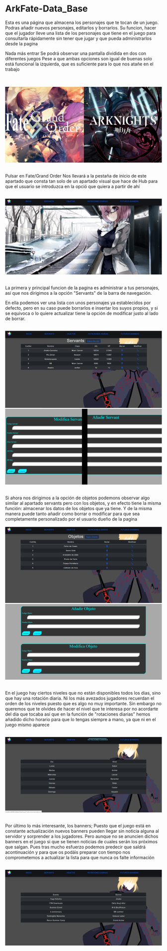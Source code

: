 # ArkFate-Data_Base
Esta es una página que almacena los personajes que te tocan de un juego.
Podras añadir nuevos personajes, editarlos y borrarlos. Su funcion, hacer
que el jugador lleve una lista de los personajes que tiene en el juego 
para consultarla rápidamente sin tener que jugar y que pueda administrarlos
desde la pagina


Nada más entrar Se podrá observar una pantalla dividida en dos con diferentes juegos
Pese a que ambas opciones son igual de buenas solo está funcional la izquierda, que es
suficiente para lo que nos atañe en el trabajo<br>

<br>
<br><img src="https://raw.githubusercontent.com/SantosLopezLozano/ArkFate-Data_Base/master/imagenes/inicio.png?sanitize=true&raw=true" /><br>



<br>Pulsar en Fate/Grand Order Nos llevará a la pestaña de inicio de este apartado que consta
tan solo de un apartado visual que hace de Hub para que el usuario se introduzca en la
opció que quiera a partir de ahí<br>


<br><img src="https://raw.githubusercontent.com/SantosLopezLozano/ArkFate-Data_Base/master/imagenes/inicio2.png?sanitize=true&raw=true" /><br>


<br>La primera y principal funcion de la pagina es administrar a tus personajes, así que nos dirigimos a la opción "Servants" de la barra de navegación. <br>

En ella podemos ver una lista con unos personajes ya establecidos por defecto, pero en su caso puede borrarlos e insertar los suyos propios, y si se equivoca
o lo quiere actualizar tiene la opción de modificar justo al lado de borrar.


<br><img src="https://raw.githubusercontent.com/SantosLopezLozano/ArkFate-Data_Base/master/imagenes/servants.png?sanitize=true&raw=true" />
<img src="https://raw.githubusercontent.com/SantosLopezLozano/ArkFate-Data_Base/master/imagenes/modificaservant.png?sanitize=true&raw=true" /><br>



<br>Si ahora nos dirigimos a la opción de objetos podemons observar algo similar al apartado servants pero con los objetos, y en efecto tiene la misma función: almacenar
los datos de los objetos que ya tiene. Y de la misma manera puede tanto añadir como borrar o modificar para que sea completamente personalizado por el usuario dueño de la
pagina<br>
<br><img src="https://raw.githubusercontent.com/SantosLopezLozano/ArkFate-Data_Base/master/imagenes/objetos.png?sanitize=true&raw=true" />
<img src="https://raw.githubusercontent.com/SantosLopezLozano/ArkFate-Data_Base/master/imagenes/modificaobjeto.png?sanitize=true&raw=true" /><br>

<br>En el juego hay ciertos niveles que no están disponibles todos los dias, sino que hay una rotación diaria. Ni los más avezados jugadores recuerdan
el orden de los niveles puesto que es algo no muy importante. Sin embargo no queremos que te olvides de hacer el nivel que te interesa por no acordarte
del dia que tocaba así que en la función de "rotaciones diarias" hemos añadido dicho horario para que lo tengas siempre a mano, ya que ni en el juego mismo aparece<br>

<br><img src="https://raw.githubusercontent.com/SantosLopezLozano/ArkFate-Data_Base/master/imagenes/rotaciones.png?sanitize=true&raw=true" /><br>

<br>Por último lo más interesante, los banners; Puesto que el juego está en constante actualización nuevos banners pueden llegar sin noticia alguna al servidor y sorprender
a los jugadores. Pero aunque no se anuncien dichos banners en el juego si que se tienen noticias de cuales serán los próximos que salgan. Pues tras mucho esfuerzo podemos
predecir que saldrá acontinuación y para que os podáis preparar con tiempo nos comprometemos a actualizar la lista para que nunca os falte información

<br><img src="https://raw.githubusercontent.com/SantosLopezLozano/ArkFate-Data_Base/master/imagenes/banners.png?sanitize=true&raw=true" /><br>




